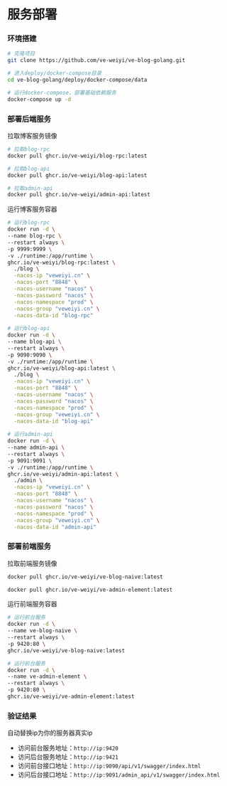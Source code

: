 # 服务部署

### 环境搭建

```bash
# 克隆项目
git clone https://github.com/ve-weiyi/ve-blog-golang.git

# 进入deploy/docker-compose目录
cd ve-blog-golang/deploy/docker-compose/data

# 运行docker-compose，部署基础依赖服务
docker-compose up -d
```

### 部署后端服务

拉取博客服务镜像

```bash
# 拉取blog-rpc
docker pull ghcr.io/ve-weiyi/blog-rpc:latest

# 拉取blog-api
docker pull ghcr.io/ve-weiyi/blog-api:latest

# 拉取admin-api
docker pull ghcr.io/ve-weiyi/admin-api:latest
```

运行博客服务容器

```bash
# 运行blog-rpc
docker run -d \
--name blog-rpc \
--restart always \
-p 9999:9999 \
-v ./runtime:/app/runtime \
ghcr.io/ve-weiyi/blog-rpc:latest \
  ./blog \
  -nacos-ip "veweiyi.cn" \
  -nacos-port "8848" \
  -nacos-username "nacos" \
  -nacos-password "nacos" \
  -nacos-namespace "prod" \
  -nacos-group "veweiyi.cn" \
  -nacos-data-id "blog-rpc"
  
# 运行blog-api  
docker run -d \
--name blog-api \
--restart always \
-p 9090:9090 \
-v ./runtime:/app/runtime \
ghcr.io/ve-weiyi/blog-api:latest \
  ./blog \
  -nacos-ip "veweiyi.cn" \
  -nacos-port "8848" \
  -nacos-username "nacos" \
  -nacos-password "nacos" \
  -nacos-namespace "prod" \
  -nacos-group "veweiyi.cn" \
  -nacos-data-id "blog-api"
  
# 运行admin-api  
docker run -d \
--name admin-api \
--restart always \
-p 9091:9091 \
-v ./runtime:/app/runtime \
ghcr.io/ve-weiyi/admin-api:latest \
  ./admin \
  -nacos-ip "veweiyi.cn" \
  -nacos-port "8848" \
  -nacos-username "nacos" \
  -nacos-password "nacos" \
  -nacos-namespace "prod" \
  -nacos-group "veweiyi.cn" \
  -nacos-data-id "admin-api"
```

### 部署前端服务

拉取前端服务镜像

```bash
docker pull ghcr.io/ve-weiyi/ve-blog-naive:latest

docker pull ghcr.io/ve-weiyi/ve-admin-element:latest
```

运行前端服务容器

```bash
# 运行前台服务
docker run -d \
--name ve-blog-naive \
--restart always \
-p 9420:80 \
ghcr.io/ve-weiyi/ve-blog-naive:latest
```

```bash
# 运行前台服务
docker run -d \
--name ve-admin-element \
--restart always \
-p 9420:80 \
ghcr.io/ve-weiyi/ve-admin-element:latest
```

### 验证结果

自动替换ip为你的服务器真实ip

- 访问前台服务地址：`http://ip:9420`
- 访问后台服务地址：`http://ip:9421`
- 访问前台接口地址：`http://ip:9090/api/v1/swagger/index.html`
- 访问后台接口地址：`http://ip:9091/admin_api/v1/swagger/index.html`

